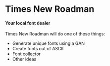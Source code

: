 # Times New Roadman
#### Your local font dealer

Times New Roadman will do one of these things:
- Generate unique fonts using a GAN
- Create fonts out of ASCII
- Font collector
- Other ideas
